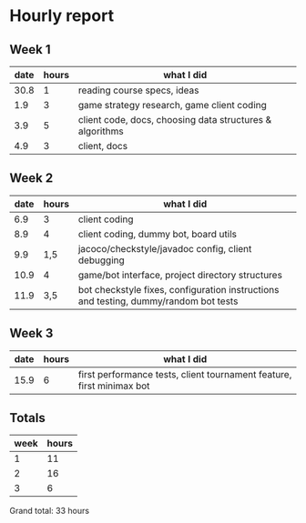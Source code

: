 # Hourly report

## Week 1
date | hours | what I did
------------ | ------------- | -----------------------------------------------
30.8 | 1 | reading course specs, ideas
1.9 | 3 | game strategy research, game client coding
3.9 | 5 | client code, docs, choosing data structures & algorithms 
4.9 | 3 | client, docs

## Week 2
date | hours | what I did
------------ | ------------- | -----------------------------------------------
6.9 | 3 | client coding
8.9 | 4 | client coding, dummy bot, board utils 
9.9 | 1,5 | jacoco/checkstyle/javadoc config, client debugging
10.9 | 4 | game/bot interface, project directory structures
11.9 | 3,5 | bot checkstyle fixes, configuration instructions and testing, dummy/random bot tests

## Week 3
date | hours | what I did
------------ | ------------- | -----------------------------------------------
15.9 | 6 | first performance tests, client tournament feature, first minimax bot


## Totals
week | hours
------|------
1 | 11
2 | 16
3 | 6

Grand total: 33 hours
